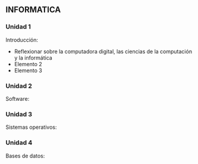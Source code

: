 ## INFORMATICA
### Unidad 1
Introducción:
- Reflexionar sobre la computadora digital, las ciencias de la computación y la informática
- Elemento 2
- Elemento 3

### Unidad 2
Software:

### Unidad 3
Sistemas operativos:

### Unidad 4
Bases de datos:
